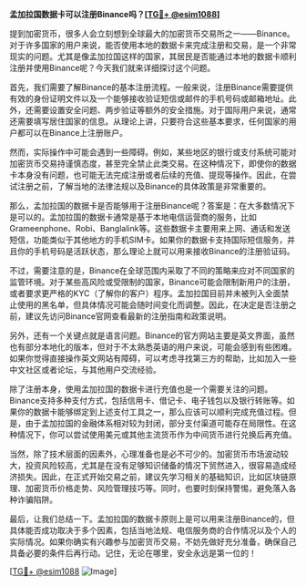 **孟加拉国数据卡可以注册Binance吗？[[TG💪+ @esim1088](https://t.me/s/esim1088)]**

提到加密货币，很多人会立刻想到全球最大的加密货币交易所之一——Binance。对于许多国家的用户来说，能否使用本地的数据卡来完成注册和交易，是一个非常现实的问题。尤其是像孟加拉国这样的国家，其居民是否能通过本地的数据卡顺利注册并使用Binance呢？今天我们就来详细探讨这个问题。

首先，我们需要了解Binance的基本注册流程。一般来说，注册Binance需要提供有效的身份证明文件以及一个能够接收验证短信或邮件的手机号码或邮箱地址。此外，还需要设置安全问题、两步验证等额外的安全措施。对于国际用户来说，通常还需要填写居住国家的信息。从理论上讲，只要符合这些基本要求，任何国家的用户都可以在Binance上注册账户。

然而，实际操作中可能会遇到一些障碍。例如，某些地区的银行或支付系统可能对加密货币交易持谨慎态度，甚至完全禁止此类交易。在这种情况下，即使你的数据卡本身没有问题，也可能无法完成注册或者后续的充值、提现等操作。因此，在尝试注册之前，了解当地的法律法规以及Binance的具体政策是非常重要的。

那么，孟加拉国的数据卡是否能够用于注册Binance呢？答案是：在大多数情况下是可以的。孟加拉国的数据卡通常是基于本地电信运营商的服务，比如Grameenphone、Robi、Banglalink等。这些数据卡主要用来上网、通话和发送短信，功能类似于其他地方的手机SIM卡。如果你的数据卡支持国际短信服务，并且你的手机号码是活跃状态，那么理论上就可以用来接收Binance的注册验证码。

不过，需要注意的是，Binance在全球范围内采取了不同的策略来应对不同国家的监管环境。对于某些高风险或受限制的国家，Binance可能会限制新用户的注册，或者要求更严格的KYC（了解你的客户）程序。孟加拉国目前并未被列入全面禁止使用的黑名单，但具体情况可能会随时间变化而调整。因此，在决定是否注册之前，建议先访问Binance官网查看最新的注册指南和政策说明。

另外，还有一个关键点就是语言问题。Binance的官方网站主要是英文界面，虽然也有部分本地化的版本，但对于不太熟悉英语的用户来说，可能会感到有些困难。如果你觉得直接操作英文网站有障碍，可以考虑寻找第三方的帮助，比如加入一些中文社区或者论坛，与其他用户交流经验。

除了注册本身，使用孟加拉国的数据卡进行充值也是一个需要关注的问题。Binance支持多种支付方式，包括信用卡、借记卡、电子钱包以及银行转账等。如果你的数据卡能够绑定到上述支付工具之一，那么应该可以顺利完成充值过程。但是，由于孟加拉国的金融体系相对较为封闭，部分支付渠道可能存在局限性。在这种情况下，你可以尝试使用美元或其他主流货币作为中间货币进行兑换后再充值。

当然，除了技术层面的因素外，心理准备也是必不可少的。加密货币市场波动较大，投资风险较高，尤其是在没有足够知识储备的情况下贸然进入，很容易造成经济损失。因此，在正式开始交易之前，建议先学习相关的基础知识，比如区块链原理、加密货币价格走势、风险管理技巧等。同时，也要时刻保持警惕，避免落入各种诈骗陷阱。

最后，让我们总结一下。孟加拉国的数据卡原则上是可以用来注册Binance的，但具体能否成功取决于多个因素，包括当地法规、电信服务商的合作情况以及个人的实际情况。如果你确实有兴趣参与加密货币交易，不妨先做好充分准备，确保自己具备必要的条件后再行动。记住，无论在哪里，安全永远是第一位的！

[[TG💪+ @esim1088](https://t.me/s/esim1088) ![Image](https://i.postimg.cc/4NQfJmqS/Snipaste-2025-05-13-00-14-12.png)]